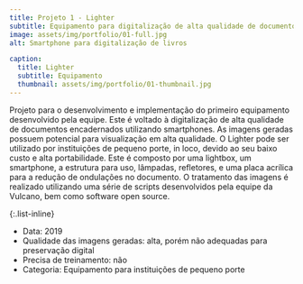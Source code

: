 ```yaml
---
title: Projeto 1 - Lighter
subtitle: Equipamento para digitalização de alta qualidade de documentos encadernados utilizando smartphones.
image: assets/img/portfolio/01-full.jpg
alt: Smartphone para digitalização de livros

caption:
  title: Lighter
  subtitle: Equipamento
  thumbnail: assets/img/portfolio/01-thumbnail.jpg
---
```

Projeto para o desenvolvimento e implementação do primeiro equipamento desenvolvido pela equipe. Este é voltado à digitalização de alta qualidade de documentos encadernados utilizando smartphones. As imagens geradas possuem potencial para visualização em alta qualidade. O Lighter pode ser utilizado por instituições de pequeno porte, in loco, devido ao seu baixo custo e alta portabilidade. Este é composto por uma lightbox, um smartphone, a estrutura para uso, lâmpadas, refletores, e uma placa acrílica para a redução de ondulações no documento. O tratamento das imagens é realizado utilizando uma série de scripts desenvolvidos pela equipe da Vulcano, bem como software open source.

{:.list-inline}
- Data: 2019
- Qualidade das imagens geradas: alta, porém não adequadas para preservação digital
- Precisa de treinamento: não
- Categoria: Equipamento para instituições de pequeno porte

